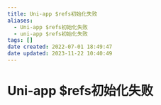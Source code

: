 ```yaml
---
title: Uni-app $refs初始化失败
aliases:
  - Uni-app $refs初始化失败
  - uni-app $refs初始化失败
tags: []
date created: 2022-07-01 18:49:47
date updated: 2023-11-22 10:40:49
---
```


# Uni-app $refs初始化失败
